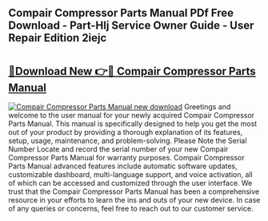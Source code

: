 ## Compair Compressor Parts Manual PDf Free Download - Part-Hlj Service Owner Guide - User Repair Edition 2iejc

# <h2><a href="http://cf29654.oget.top/?id=Compair+Compressor+Parts+Manual">🔗Download New 👉🔴 Compair Compressor Parts Manual</a></h2>

[![Compair Compressor Parts Manual new download](https://i.imgur.com/5g1atiW.png)](http://cf29654.oget.top/?id=Compair+Compressor+Parts+Manual)
Greetings and welcome to the user manual for your newly acquired Compair Compressor Parts Manual. This manual is specifically designed to help you get the most out of your product by providing a thorough explanation of its features, setup, usage, maintenance, and problem-solving. Please Note the Serial Number Locate and record the serial number of your new Compair Compressor Parts Manual for warranty purposes. Compair Compressor Parts Manual advanced features include automatic software updates, customizable dashboard, multi-language support, and voice activation, all of which can be accessed and customized through the user interface. We trust that the Compair Compressor Parts Manual has been a comprehensive resource in your efforts to learn the ins and outs of your new device. In case of any queries or concerns, feel free to reach out to our customer service.
